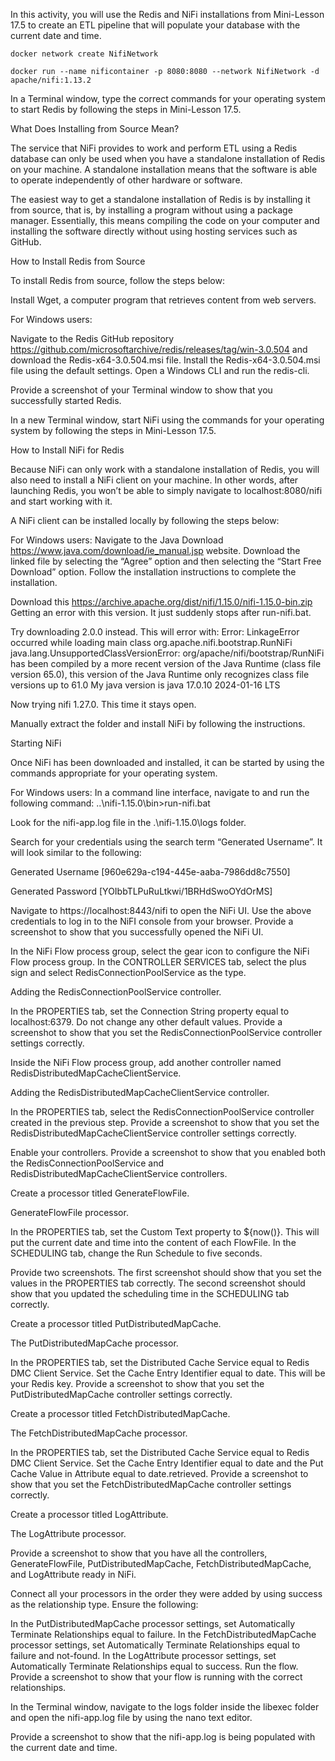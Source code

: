In this activity, you will use the Redis and NiFi installations from Mini-Lesson 17.5 to create an ETL pipeline that will populate your database with the current date and time. 

`docker network create NifiNetwork`

`docker run --name nificontainer -p 8080:8080 --network NifiNetwork -d apache/nifi:1.13.2`

In a Terminal window, type the correct commands for your operating system to start Redis by following the steps in Mini-Lesson 17.5.

What Does Installing from Source Mean?

The service that NiFi provides to work and perform ETL using a Redis database can only be used when you have a standalone installation of Redis on your machine. A standalone installation means that the software is able to operate independently of other hardware or software.

The easiest way to get a standalone installation of Redis is by installing it from source, that is, by installing a program without using a package manager. Essentially, this means compiling the code on your computer and installing the software directly without using hosting services such as GitHub.

How to Install Redis from Source

To install Redis from source, follow the steps below:

Install Wget, a computer program that retrieves content from web servers.

For Windows users:

Navigate to the Redis GitHub repository https://github.com/microsoftarchive/redis/releases/tag/win-3.0.504 and download the Redis-x64-3.0.504.msi file.
Install the Redis-x64-3.0.504.msi file using the default settings.
Open a Windows CLI and run the redis-cli.

Provide a screenshot of your Terminal window to show that you successfully started Redis.

In a new Terminal window, start NiFi using the commands for your operating system by following the steps in Mini-Lesson 17.5. 

How to Install NiFi for Redis

Because NiFi can only work with a standalone installation of Redis, you will also need to install a NiFi client on your machine. In other words, after launching Redis, you won’t be able to simply navigate to localhost:8080/nifi and start working with it.

A NiFi client can be installed locally by following the steps below:

For Windows users:
Navigate to the Java Download https://www.java.com/download/ie_manual.jsp website. Download the linked file by selecting the “Agree” option and then selecting the “Start Free Download” option. Follow the installation instructions to complete the installation.

Download this https://archive.apache.org/dist/nifi/1.15.0/nifi-1.15.0-bin.zip
Getting an error with this version. It just suddenly stops after run-nifi.bat.

Try downloading 2.0.0 instead. This will error with:
Error: LinkageError occurred while loading main class org.apache.nifi.bootstrap.RunNiFi
        java.lang.UnsupportedClassVersionError: org/apache/nifi/bootstrap/RunNiFi has been compiled by a more recent version of the Java Runtime (class file version 65.0), this version of the Java Runtime only recognizes class file versions up to 61.0
My java version is java 17.0.10 2024-01-16 LTS

Now trying nifi 1.27.0. This time it stays open.

Manually extract the folder and install NiFi by following the instructions.

Starting NiFi

Once NiFi has been downloaded and installed, it can be started by using the commands appropriate for your operating system.

For Windows users:
In a command line interface, navigate to and run the following command:
..\nifi-1.15.0\bin>run-nifi.bat

Look for the nifi-app.log file in the .\nifi-1.15.0\logs folder.

Search for your credentials using the search term “Generated Username”. It will look similar to the following:

Generated Username [960e629a-c194-445e-aaba-7986dd8c7550]

Generated Password [YOIbbTLPuRuLtkwi/1BRHdSwoOYdOrMS]

Navigate to https://localhost:8443/nifi to open the NiFi UI. Use the above credentials to log in to the NiFI console from your browser. Provide a screenshot to show that you successfully opened the NiFi UI.

In the NiFi Flow process group, select the gear icon to configure the NiFi Flow process group. In the CONTROLLER SERVICES tab, select the plus sign and select RedisConnectionPoolService as the type.

Adding the RedisConnectionPoolService controller.

In the PROPERTIES tab, set the Connection String property equal to localhost:6379. Do not change any other default values. Provide a screenshot to show that you set the RedisConnectionPoolService controller settings correctly.

Inside the NiFi Flow process group, add another controller named RedisDistributedMapCacheClientService.

Adding the RedisDistributedMapCacheClientService controller.

In the PROPERTIES tab, select the RedisConnectionPoolService controller created in the previous step. Provide a screenshot to show that you set the RedisDistributedMapCacheClientService controller settings correctly.

Enable your controllers. Provide a screenshot to show that you enabled both the RedisConnectionPoolService and RedisDistributedMapCacheClientService controllers.

Create a processor titled GenerateFlowFile.

GenerateFlowFile processor.

In the PROPERTIES tab, set the Custom Text property to ${now()}. This will put the current date and time into the content of each FlowFile. In the SCHEDULING tab, change the Run Schedule to five seconds.

Provide two screenshots. The first screenshot should show that you set the values in the PROPERTIES tab correctly. The second screenshot should show that you updated the scheduling time in the SCHEDULING tab correctly.

Create a processor titled PutDistributedMapCache.

The PutDistributedMapCache processor.

In the PROPERTIES tab, set the Distributed Cache Service equal to Redis DMC Client Service. Set the Cache Entry Identifier equal to date. This will be your Redis key. Provide a screenshot to show that you set the PutDistributedMapCache controller settings correctly.

Create a processor titled FetchDistributedMapCache.

The FetchDistributedMapCache processor.

In the PROPERTIES tab, set the Distributed Cache Service equal to Redis DMC Client Service. Set the Cache Entry Identifier equal to date and the Put Cache Value in Attribute equal to date.retrieved. Provide a screenshot to show that you set the FetchDistributedMapCache controller settings correctly.

Create a processor titled LogAttribute.

The LogAttribute processor.

Provide a screenshot to show that you have all the controllers, GenerateFlowFile, PutDistributedMapCache, FetchDistributedMapCache, and LogAttribute ready in NiFi.

Connect all your processors in the order they were added by using success as the relationship type. Ensure the following:

In the PutDistributedMapCache processor settings, set Automatically Terminate Relationships equal to failure.
In the FetchDistributedMapCache processor settings, set Automatically Terminate Relationships equal to failure and not-found.
In the LogAttribute processor settings, set Automatically Terminate Relationships equal to success.
Run the flow. Provide a screenshot to show that your flow is running with the correct relationships.

In the Terminal window, navigate to the logs folder inside the libexec folder and open the nifi-app.log file by using the nano text editor.

Provide a screenshot to show that the nifi-app.log is being populated with the current date and time.